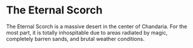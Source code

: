 # The Eternal Scorch
The Eternal Scorch is a massive desert in the center of Chandaria. For the most part, it is totally inhospitable due to areas radiated by magic, completely barren sands, and brutal weather conditions.